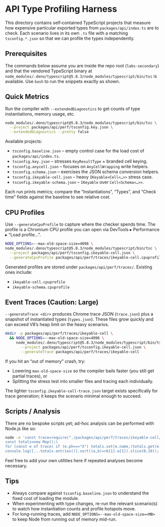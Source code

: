 # API Type Profiling Harness

This directory contains self‑contained TypeScript projects that measure how
expensive particular exported types from `packages/api/index.ts` are to check.
Each scenario lives in its own `.ts` file with a matching `tsconfig.*.json` so
that we can profile the types independently.

## Prerequisites

The commands below assume you are inside the repo root (`labs-secondary`) and
that the vendored TypeScript binary at
`node_modules/.deno/typescript@5.8.3/node_modules/typescript/bin/tsc` is
available. Use `bash` to run the snippets exactly as shown.

## Quick Metrics

Run the compiler with `--extendedDiagnostics` to get counts of type
instantiations, memory usage, etc.

```bash
node_modules/.deno/typescript@5.8.3/node_modules/typescript/bin/tsc \
  --project packages/api/perf/tsconfig.key.json \
  --extendedDiagnostics --pretty false
```

Available projects:

- `tsconfig.baseline.json` – empty control case for the load cost of
  `packages/api/index.ts`.
- `tsconfig.key.json` – stresses `KeyResultType` + branded cell keying.
- `tsconfig.anycell.json` – focuses on `AnyCellWrapping` write helpers.
- `tsconfig.schema.json` – exercises the JSON schema conversion helpers.
- `tsconfig.ikeyable-cell.json` – heavy `IKeyable<Cell<…>>` stress case.
- `tsconfig.ikeyable-schema.json` – `IKeyable` over `Cell<Schema<…>>`.

Each run prints metrics; compare the “Instantiations”, “Types”, and
“Check time” fields against the baseline to see relative cost.

## CPU Profiles

Use `--generateCpuProfile` to capture where the checker spends time. The profile
is a Chromium CPU profile you can open via DevTools ▸ Performance ▸ “Load
profile…”.

```bash
NODE_OPTIONS=--max-old-space-size=4096 \
node_modules/.deno/typescript@5.8.3/node_modules/typescript/bin/tsc \
  --project packages/api/perf/tsconfig.ikeyable-cell.json \
  --generateCpuProfile packages/api/perf/traces/ikeyable-cell.cpuprofile
```

Generated profiles are stored under `packages/api/perf/traces/`. Existing ones
include:

- `ikeyable-cell.cpuprofile`
- `ikeyable-schema.cpuprofile`

## Event Traces (Caution: Large)

`--generateTrace <dir>` produces Chrome trace JSON (`trace.json`) plus a
snapshot of instantiated types (`types.json`). These files grow quickly and can
exceed V8’s heap limit on the heavy scenarios.

```bash
mkdir -p packages/api/perf/traces/ikeyable-cell \
  && NODE_OPTIONS=--max-old-space-size=4096 \
     node_modules/.deno/typescript@5.8.3/node_modules/typescript/bin/tsc \
       --project packages/api/perf/tsconfig.ikeyable-cell.json \
       --generateTrace packages/api/perf/traces/ikeyable-cell
```

If you hit an “out of memory” crash, try:

- Lowering `max-old-space-size` so the compiler bails faster (you still get
  partial traces), or
- Splitting the stress test into smaller files and tracing each individually.

The lighter `tsconfig.ikeyable-cell-trace.json` target exists specifically for
trace generation; it keeps the scenario minimal enough to succeed.

## Scripts / Analysis

There are no bespoke scripts yet; ad-hoc analysis can be performed with Node.js
like so:

```bash
node -e 'const trace=require("./packages/api/perf/traces/ikeyable-cell/trace.json");\
const totals=new Map();\
for (const e of trace) if (e.ph==="X") totals.set(e.name,(totals.get(e.name)||0)+e.dur);\
console.log([...totals.entries()].sort((a,b)=>b[1]-a[1]).slice(0,10));'
```

Feel free to add your own utilities here if repeated analyses become necessary.

## Tips

- Always compare against `tsconfig.baseline.json` to understand the fixed cost
  of loading the module.
- When experimenting with type changes, re-run the relevant scenario(s) to watch
  how instantiation counts and profile hotspots move.
- For long-running traces, add `NODE_OPTIONS=--max-old-space-size=<MB>` to keep
  Node from running out of memory mid-run.

